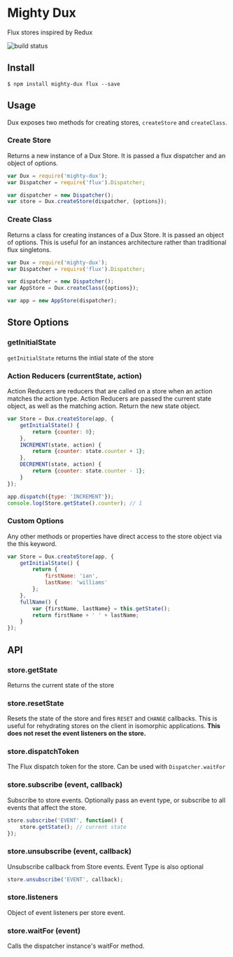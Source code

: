# Mighty Dux

Flux stores inspired by Redux

![build status](https://circleci.com/gh/dictions/mighty-dux.svg?style=shield&circle-token=9f7931841df5f2be93ba50a6cfbd609cce9e4b58)

## Install
```
$ npm install mighty-dux flux --save
```

## Usage
Dux exposes two methods for creating stores, `createStore` and `createClass`.

### Create Store
Returns a new instance of a Dux Store. It is passed a flux dispatcher and an object of options.

```js
var Dux = require('mighty-dux');
var Dispatcher = require('flux').Dispatcher;

var dispatcher = new Dispatcher();
var store = Dux.createStore(dispatcher, {options});
```

### Create Class
Returns a class for creating instances of a Dux Store. It is passed an object of options. This is useful for an instances architecture rather than traditional flux singletons.

```js
var Dux = require('mighty-dux');
var Dispatcher = require('flux').Dispatcher;

var dispatcher = new Dispatcher();
var AppStore = Dux.createClass({options});

var app = new AppStore(dispatcher);
```

## Store Options

### getInitialState
`getInitialState` returns the intial state of the store

### Action Reducers (currentState, action)
Action Reducers are reducers that are called on a store when an action matches the action type. Action Reducers are passed the current state object, as well as the matching action. Return the new state object.

```js
var Store = Dux.createStore(app, {
    getInitialState() {
        return {counter: 0};
    },
    INCREMENT(state, action) {
        return {counter: state.counter + 1};
    },
    DECREMENT(state, action) {
        return {counter: state.counter - 1};
    }
});

app.dispatch({type: 'INCREMENT'});
console.log(Store.getState().counter); // 1
```

### Custom Options
Any other methods or properties have direct access to the store object via the this keyword.

```js
var Store = Dux.createStore(app, {
    getInitialState() {
        return {
            firstName: 'ian',
            lastName: 'williams'
        };
    },
    fullName() {
        var {firstName, lastName} = this.getState();
        return firstName + ' ' + lastName;
    }
});
```

## API

### store.getState
Returns the current state of the store

### store.resetState
Resets the state of the store and fires `RESET` and `CHANGE` callbacks. This is useful for rehydrating stores on the client in isomorphic applications. **This does not reset the event listeners on the store.**

### store.dispatchToken
The Flux dispatch token for the store. Can be used with `Dispatcher.waitFor`

### store.subscribe (event, callback)
Subscribe to store events. Optionally pass an event type, or subscribe to all events that affect the store.
```js
store.subscribe('EVENT', function() {
    store.getState(); // current state
});
```

### store.unsubscribe (event, callback)
Unsubscribe callback from Store events. Event Type is also optional
```js
store.unsubscribe('EVENT', callback);
```

### store.listeners
Object of event listeners per store event.

### store.waitFor (event)
Calls the dispatcher instance's waitFor method.